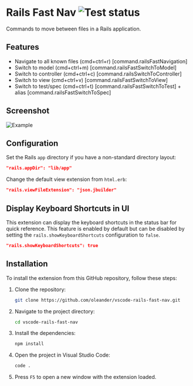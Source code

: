 # Rails Fast Nav ![Test status](https://img.shields.io/github/workflow/status/oleander/vscode-rails-fast-nav/Test.png)
  
Commands to move between files in a Rails application.

## Features

- Navigate to all known files (cmd+ctrl+r) [command.railsFastNavigation]
- Switch to model (cmd+ctrl+m) [command.railsFastSwitchToModel]
- Switch to controller (cmd+ctrl+c) [command.railsSwitchToController]
- Switch to view (cmd+ctrl+v) [command.railsFastSwitchToView]
- Switch to test/spec (cmd+ctrl+t) [command.railsFastSwitchToTest] + alias [command.railsFastSwitchToSpec]

## Screenshot

![Example](images/railsnav.gif)

## Configuration

Set the Rails `app` directory if you have a non-standard directory layout:

```json
"rails.appDir": "lib/app"
```

Change the default view extension from `html.erb`:

```json
"rails.viewFileExtension": "json.jbuilder"
```

## Display Keyboard Shortcuts in UI

This extension can display the keyboard shortcuts in the status bar for quick reference. This feature is enabled by default but can be disabled by setting the `rails.showKeyboardShortcuts` configuration to `false`.

```json
"rails.showKeyboardShortcuts": true
```

## Installation

To install the extension from this GitHub repository, follow these steps:

1. Clone the repository:
   ```sh
   git clone https://github.com/oleander/vscode-rails-fast-nav.git
   ```
2. Navigate to the project directory:
   ```sh
   cd vscode-rails-fast-nav
   ```
3. Install the dependencies:
   ```sh
   npm install
   ```
4. Open the project in Visual Studio Code:
   ```sh
   code .
   ```
5. Press `F5` to open a new window with the extension loaded.
